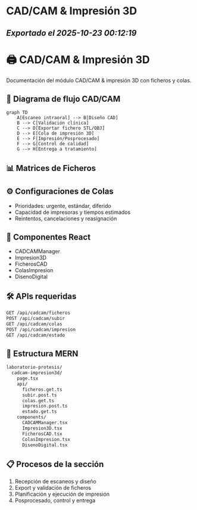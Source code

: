 # CAD/CAM & Impresión 3D
*Exportado el 2025-10-23 00:12:19*
---

# 🖨️ CAD/CAM & Impresión 3D

Documentación del módulo CAD/CAM & impresión 3D con ficheros y colas.

## 🔄 Diagrama de flujo CAD/CAM

```mermaid
graph TD
    A[Escaneo intraoral] --> B[Diseño CAD]
    B --> C[Validación clínica]
    C --> D[Exportar fichero STL/OBJ]
    D --> E[Cola de impresión 3D]
    E --> F[Impresión/Posprocesado]
    F --> G[Control de calidad]
    G --> H[Entrega a tratamiento]
```

## 📊 Matrices de Ficheros

<!-- Bloque no procesado: table -->

## ⚙️ Configuraciones de Colas

- Prioridades: urgente, estándar, diferido
- Capacidad de impresoras y tiempos estimados
- Reintentos, cancelaciones y reasignación
## 🧩 Componentes React

- CADCAMManager
- Impresion3D
- FicherosCAD
- ColasImpresion
- DisenoDigital
## 🛠️ APIs requeridas

```bash
GET /api/cadcam/ficheros
POST /api/cadcam/subir
GET /api/cadcam/colas
POST /api/cadcam/impresion
GET /api/cadcam/estado
```

## 📁 Estructura MERN

```bash
laboratorio-protesis/
  cadcam-impresion3d/
    page.tsx
    api/
      ficheros.get.ts
      subir.post.ts
      colas.get.ts
      impresion.post.ts
      estado.get.ts
    components/
      CADCAMManager.tsx
      Impresion3D.tsx
      FicherosCAD.tsx
      ColasImpresion.tsx
      DisenoDigital.tsx
```

## 📋 Procesos de la sección

1. Recepción de escaneos y diseño
1. Export y validación de ficheros
1. Planificación y ejecución de impresión
1. Posprocesado, control y entrega
